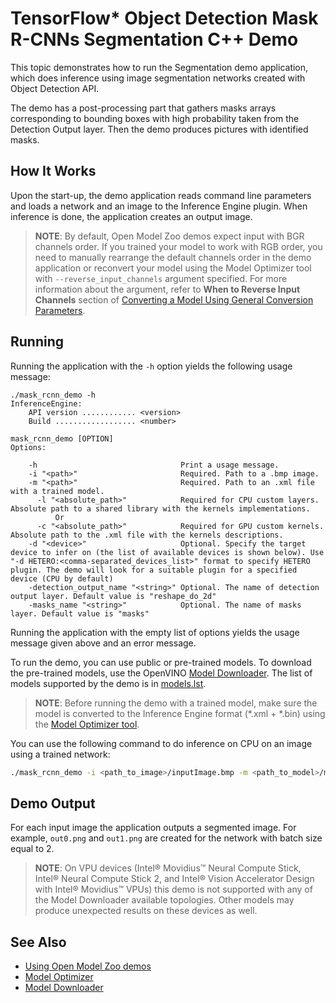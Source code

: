 # TensorFlow* Object Detection Mask R-CNNs Segmentation C++ Demo

This topic demonstrates how to run the Segmentation demo application, which does inference using image segmentation networks created with Object Detection API.

The demo has a post-processing part that gathers masks arrays corresponding to bounding boxes with high probability taken from the Detection Output layer. Then the demo produces pictures with identified masks.

## How It Works

Upon the start-up, the demo application reads command line parameters and loads a network and an image to the Inference Engine plugin. When inference is done, the application creates an output image.

> **NOTE**: By default, Open Model Zoo demos expect input with BGR channels order. If you trained your model to work with RGB order, you need to manually rearrange the default channels order in the demo application or reconvert your model using the Model Optimizer tool with `--reverse_input_channels` argument specified. For more information about the argument, refer to **When to Reverse Input Channels** section of [Converting a Model Using General Conversion Parameters](https://docs.openvinotoolkit.org/latest/_docs_MO_DG_prepare_model_convert_model_Converting_Model_General.html).

## Running

Running the application with the `-h` option yields the following usage message:
```
./mask_rcnn_demo -h
InferenceEngine:
    API version ............ <version>
    Build .................. <number>

mask_rcnn_demo [OPTION]
Options:

    -h                                Print a usage message.
    -i "<path>"                       Required. Path to a .bmp image.
    -m "<path>"                       Required. Path to an .xml file with a trained model.
      -l "<absolute_path>"            Required for CPU custom layers. Absolute path to a shared library with the kernels implementations.
          Or
      -c "<absolute_path>"            Required for GPU custom kernels. Absolute path to the .xml file with the kernels descriptions.
    -d "<device>"                     Optional. Specify the target device to infer on (the list of available devices is shown below). Use "-d HETERO:<comma-separated_devices_list>" format to specify HETERO plugin. The demo will look for a suitable plugin for a specified device (CPU by default)
    -detection_output_name "<string>" Optional. The name of detection output layer. Default value is "reshape_do_2d"
    -masks_name "<string>"            Optional. The name of masks layer. Default value is "masks"
```

Running the application with the empty list of options yields the usage message given above and an error message.

To run the demo, you can use public or pre-trained models. To download the pre-trained models, use the OpenVINO [Model Downloader](../../tools/downloader/README.md). The list of models supported by the demo is in [models.lst](./models.lst).

> **NOTE**: Before running the demo with a trained model, make sure the model is converted to the Inference Engine format (\*.xml + \*.bin) using the [Model Optimizer tool](https://docs.openvinotoolkit.org/latest/_docs_MO_DG_Deep_Learning_Model_Optimizer_DevGuide.html).

You can use the following command to do inference on CPU on an image using a trained network:
```sh
./mask_rcnn_demo -i <path_to_image>/inputImage.bmp -m <path_to_model>/mask_rcnn_inception_resnet_v2_atrous_coco.xml
```

## Demo Output

For each input image the application outputs a segmented image. For example, `out0.png` and `out1.png` are created for the network with batch size equal to 2.

> **NOTE**: On VPU devices (Intel® Movidius™ Neural Compute Stick, Intel® Neural Compute Stick 2, and Intel® Vision Accelerator Design with Intel® Movidius™ VPUs) this demo is not supported with any of the Model Downloader available topologies. Other models may produce unexpected results on these devices as well.

## See Also
* [Using Open Model Zoo demos](../../README.md)
* [Model Optimizer](https://docs.openvinotoolkit.org/latest/_docs_MO_DG_Deep_Learning_Model_Optimizer_DevGuide.html)
* [Model Downloader](../../tools/downloader/README.md)
